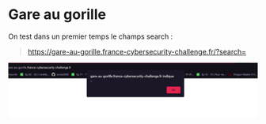 <h1>Gare au gorille</h1>

<p>On test dans un premier temps le champs search :</p>

> https://gare-au-gorille.france-cybersecurity-challenge.fr/?search=<script>alert(1)</script> <br/>



![Alt text](https://github.com/Haktary/FCSC-2022/blob/main/Gare%20au%20gorille/Capture%20d’écran%202022-05-10%20160319.png?raw=true "alert")

